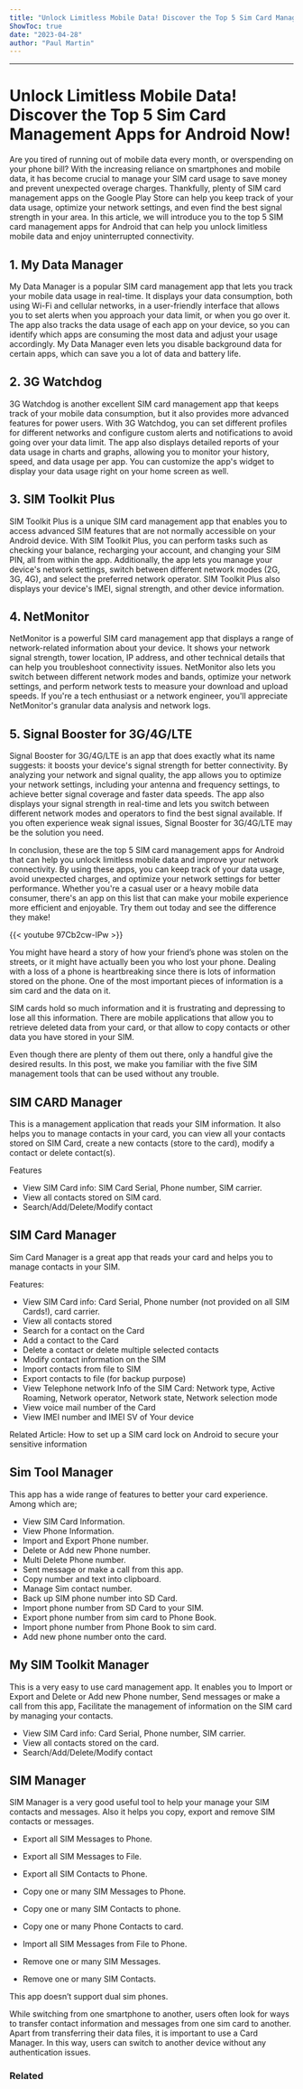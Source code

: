 ```yaml
---
title: "Unlock Limitless Mobile Data! Discover the Top 5 Sim Card Management Apps for Android Now!"
ShowToc: true 
date: "2023-04-28"
author: "Paul Martin"
---
```

*****
# Unlock Limitless Mobile Data! Discover the Top 5 Sim Card Management Apps for Android Now!

Are you tired of running out of mobile data every month, or overspending on your phone bill? With the increasing reliance on smartphones and mobile data, it has become crucial to manage your SIM card usage to save money and prevent unexpected overage charges. Thankfully, plenty of SIM card management apps on the Google Play Store can help you keep track of your data usage, optimize your network settings, and even find the best signal strength in your area. In this article, we will introduce you to the top 5 SIM card management apps for Android that can help you unlock limitless mobile data and enjoy uninterrupted connectivity.

## 1. My Data Manager

My Data Manager is a popular SIM card management app that lets you track your mobile data usage in real-time. It displays your data consumption, both using Wi-Fi and cellular networks, in a user-friendly interface that allows you to set alerts when you approach your data limit, or when you go over it. The app also tracks the data usage of each app on your device, so you can identify which apps are consuming the most data and adjust your usage accordingly. My Data Manager even lets you disable background data for certain apps, which can save you a lot of data and battery life.

## 2. 3G Watchdog

3G Watchdog is another excellent SIM card management app that keeps track of your mobile data consumption, but it also provides more advanced features for power users. With 3G Watchdog, you can set different profiles for different networks and configure custom alerts and notifications to avoid going over your data limit. The app also displays detailed reports of your data usage in charts and graphs, allowing you to monitor your history, speed, and data usage per app. You can customize the app's widget to display your data usage right on your home screen as well.

## 3. SIM Toolkit Plus

SIM Toolkit Plus is a unique SIM card management app that enables you to access advanced SIM features that are not normally accessible on your Android device. With SIM Toolkit Plus, you can perform tasks such as checking your balance, recharging your account, and changing your SIM PIN, all from within the app. Additionally, the app lets you manage your device's network settings, switch between different network modes (2G, 3G, 4G), and select the preferred network operator. SIM Toolkit Plus also displays your device's IMEI, signal strength, and other device information.

## 4. NetMonitor

NetMonitor is a powerful SIM card management app that displays a range of network-related information about your device. It shows your network signal strength, tower location, IP address, and other technical details that can help you troubleshoot connectivity issues. NetMonitor also lets you switch between different network modes and bands, optimize your network settings, and perform network tests to measure your download and upload speeds. If you're a tech enthusiast or a network engineer, you'll appreciate NetMonitor's granular data analysis and network logs.

## 5. Signal Booster for 3G/4G/LTE

Signal Booster for 3G/4G/LTE is an app that does exactly what its name suggests: it boosts your device's signal strength for better connectivity. By analyzing your network and signal quality, the app allows you to optimize your network settings, including your antenna and frequency settings, to achieve better signal coverage and faster data speeds. The app also displays your signal strength in real-time and lets you switch between different network modes and operators to find the best signal available. If you often experience weak signal issues, Signal Booster for 3G/4G/LTE may be the solution you need.

In conclusion, these are the top 5 SIM card management apps for Android that can help you unlock limitless mobile data and improve your network connectivity. By using these apps, you can keep track of your data usage, avoid unexpected charges, and optimize your network settings for better performance. Whether you're a casual user or a heavy mobile data consumer, there's an app on this list that can make your mobile experience more efficient and enjoyable. Try them out today and see the difference they make!

{{< youtube 97Cb2cw-lPw >}} 



You might have heard a story of how your friend’s phone was stolen on the streets, or it might have actually been you who lost your phone. Dealing with a loss of a phone is heartbreaking since there is lots of information stored on the phone. One of the most important pieces of information is a sim card and the data on it.
 
SIM cards hold so much information and it is frustrating and depressing to lose all this information. There are mobile applications that allow you to retrieve deleted data from your card, or that allow to copy contacts or other data you have stored in your SIM.
 
Even though there are plenty of them out there, only a handful give the desired results. In this post, we make you familiar with the five SIM management tools that can be used without any trouble.
 
## SIM CARD Manager
 
This is a management application that reads your SIM information. It also helps you to manage contacts in your card, you can view all your contacts stored on SIM Card, create a new contacts (store to the card), modify a contact or delete contact(s).
 
Features
 
- View SIM Card info: SIM Card Serial, Phone number, SIM carrier.
 - View all contacts stored on SIM card.
 - Search/Add/Delete/Modify contact

 

 
## SIM Card Manager
 
Sim Card Manager is a great app that reads your card and helps you to manage contacts in your SIM.
 
Features:
 
- View SIM Card info: Card Serial, Phone number (not provided on all SIM Cards!), card carrier.
 - View all contacts stored
 - Search for a contact on the Card
 - Add a contact to the Card
 - Delete a contact or delete multiple selected contacts
 - Modify contact information on the SIM
 - Import contacts from file to SIM
 - Export contacts to file (for backup purpose)
 - View Telephone network Info of the SIM Card: Network type, Active Roaming, Network operator, Network state, Network selection mode
 - View voice mail number of the Card
 - View IMEI number and IMEI SV of Your device

 
Related Article: How to set up a SIM card lock on Android to secure your sensitive information
 
## Sim Tool Manager
 
This app has a wide range of features to better your card experience. Among which are;
 
- View SIM Card Information.
 - View Phone Information.
 - Import and Export Phone number.
 - Delete or Add new Phone number.
 - Multi Delete Phone number.
 - Sent message or make a call from this app.
 - Copy number and text into clipboard.
 - Manage Sim contact number.
 - Back up SIM phone number into SD Card.
 - Import phone number from SD Card to your SIM.
 - Export phone number from sim card to Phone Book.
 - Import phone number from Phone Book to sim card.
 - Add new phone number onto the card.

 
## My SIM Toolkit Manager
 
This is a very easy to use card management app. It enables you to Import or Export and Delete or Add new Phone number, Send messages or make a call from this app, Facilitate the management of information on the SIM card by managing your contacts.
 
- View SIM Card info: Card Serial, Phone number, SIM carrier.
 - View all contacts stored on the card.
 - Search/Add/Delete/Modify contact

 
## SIM Manager
 
SIM Manager is a very good useful tool to help your manage your SIM contacts and messages. Also it helps you copy, export and remove SIM contacts or messages.
 
- Export all SIM Messages to Phone.
 - Export all SIM Messages to File.

 
- Export all SIM Contacts to Phone.
 - Copy one or many SIM Messages to Phone.
 - Copy one or many SIM Contacts to phone.
 - Copy one or many Phone Contacts to card.
 - Import all SIM Messages from File to Phone.
 - Remove one or many SIM Messages.
 - Remove one or many SIM Contacts.

 
This app doesn’t support dual sim phones.
 
While switching from one smartphone to another, users often look for ways to transfer contact information and messages from one sim card to another. Apart from transferring their data files, it is important to use a Card Manager. In this way, users can switch to another device without any authentication issues.
 
### Related



